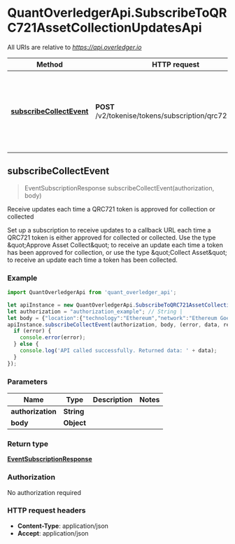 # QuantOverledgerApi.SubscribeToQRC721AssetCollectionUpdatesApi

All URIs are relative to *https://api.overledger.io*

Method | HTTP request | Description
------------- | ------------- | -------------
[**subscribeCollectEvent**](SubscribeToQRC721AssetCollectionUpdatesApi.md#subscribeCollectEvent) | **POST** /v2/tokenise/tokens/subscription/qrc721/collect | Receive updates each time a QRC721 token is approved for collection or collected



## subscribeCollectEvent

> EventSubscriptionResponse subscribeCollectEvent(authorization, body)

Receive updates each time a QRC721 token is approved for collection or collected

Set up a subscription to receive updates to a callback URL each time a QRC721 token is either approved for collected or collected. Use the type \&quot;Approve Asset Collect\&quot; to receive an update each time a token has been approved for collection, or use the type \&quot;Collect Asset\&quot; to receive an update each time a token has been collected.

### Example

```javascript
import QuantOverledgerApi from 'quant_overledger_api';

let apiInstance = new QuantOverledgerApi.SubscribeToQRC721AssetCollectionUpdatesApi();
let authorization = "authorization_example"; // String | 
let body = {"location":{"technology":"Ethereum","network":"Ethereum Goerli Testnet"},"callbackUrl":"https://eo2vmypzncjgeoi.m.pipedream.net","type":"Approve Asset Collect","requestDetails":{"tokenName":"QNTNFT"}}; // Object | 
apiInstance.subscribeCollectEvent(authorization, body, (error, data, response) => {
  if (error) {
    console.error(error);
  } else {
    console.log('API called successfully. Returned data: ' + data);
  }
});
```

### Parameters


Name | Type | Description  | Notes
------------- | ------------- | ------------- | -------------
 **authorization** | **String**|  | 
 **body** | **Object**|  | 

### Return type

[**EventSubscriptionResponse**](EventSubscriptionResponse.md)

### Authorization

No authorization required

### HTTP request headers

- **Content-Type**: application/json
- **Accept**: application/json

